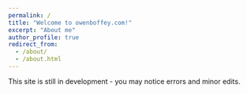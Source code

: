 ```yaml
---
permalink: /
title: "Welcome to owenboffey.com!"
excerpt: "About me"
author_profile: true
redirect_from: 
  - /about/
  - /about.html
---
```


This site is still in development - you may notice errors and minor edits.
